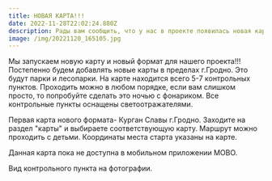 ```yaml
---
title: НОВАЯ КАРТА!!!
date: 2022-11-28T22:02:24.880Z
description: Рады вам сообщить, что у нас в проекте появилась новая карта!
image: /img/20221120_165105.jpg
---
```

М﻿ы запускаем новую карту и новый формат для нашего проекта!!! Постепенно будем добавлять новые карты в пределах г.Гродно. Это будут парки и лесопарки.  На карте находится всего 5-7 контрольных пунктов. Проходить можно в любом порядке, если вам слишком просто, то попробуйте сделать это ночью с фонариком. Все контрольные пункты оснащены светоотражателями. 

П﻿ервая карта нового формата- Курган Славы г.Гродно. Заходите на раздел "карты" и выбираете соответствующую карту. Маршрут можно проходить с детьми. Координаты места старта указаны на карте. 

Д﻿анная карта пока не доступна в мобильном приложении MOBO.

В﻿ид контрольного пункта на фотографии.